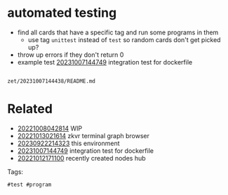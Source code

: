 # automated testing

- find all cards that have a specific tag and run some programs in them
  - use tag `unittest` instead of `test` so random cards don't get picked up?
- throw up errors if they don't return 0
- example test [20231007144749](/zet/20231007144749/README.md) integration test for dockerfile

```
```

` zet/20231007144438/README.md `

# Related

- [20221008042814](/zet/20221008042814/README.md) WIP
- [20221013021614](/zet/20221013021614/README.md) zkvr terminal graph browser
- [20230922214323](/zet/20230922214323/README.md) this environment
- [20231007144749](/zet/20231007144749/README.md) integration test for dockerfile
- [20221012171100](/zet/20221012171100/README.md) recently created nodes hub

Tags:

    #test #program
